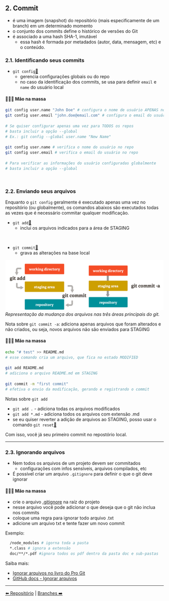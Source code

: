 ## 2. Commit

- é uma imagem (snapshot) do repositório (mais especificamente de um branch) em um determinado momento
- o conjunto dos commits define o histórico de versões do Git
- é associado a uma hash SHA-1, imutável
  - essa hash é formada por metadados (autor, data, mensagem, etc) e o conteúdo.

### 2.1. Identificando seus commits

- `git config`[🔗](https://git-scm.com/docs/git-config/pt_BR)
  - gerencia configurações globais ou do repo
  - no caso da identificação dos commits, se usa para definir `email` e `name` do usuário local

#### 👨🏾‍💻 Mão na massa

```bash
git config user.name "John Doe" # configura o nome de usuário APENAS no repo
git config user.email "john.doe@email.com" # configura o email do usuário APENAS no repo

# Se quiser configurar apenas uma vez para TODOS os repos
# basta incluir a opção --global
# Ex.: git config --global user.name "New Name"

git config user.name # verifica o nome do usuário no repo
git config user.email # verifica o email do usuário no repo

# Para verificar as informações do usuário configuradas globalmente
# basta incluir a opção --global
```

<br/>

### 2.2. Enviando seus arquivos

Enquanto o `git config` geralmente é executado apenas uma vez no repositório (ou globalmente), os comandos abaixos são executados todas as vezes que é necessário commitar qualquer modificação.

- `git add`[🔗](https://git-scm.com/docs/git-add/pt_BR)
  - inclui os arquivos indicados para a área de STAGING

<br/>

- `git commit`[🔗](https://git-scm.com/docs/git-commit/pt_BR)
  - grava as alterações na base local

![Representação da mudança dos arquivos nas três áreas principais do git](./../assets/images/git-concepts-03.png)
_Representação da mudança dos arquivos nas três áreas principais do git._

Nota sobre `git commit -a`: adiciona apenas arquivos que foram alterados e não criados, ou seja, novos arquivos não são enviados para STAGING

#### 👩🏻‍💻 Mão na massa

```bash
echo "# test" >> README.md
# esse comando cria um arquivo, que fica no estado MODIFIED

git add README.md
# adiciona o arquivo README.md em STAGING

git commit -m "first commit"
# efetiva o envio da modificação, gerando e registrando o commit

```

Notas sobre `git add`

- `git add .` - adiciona todas os arquivos modificados
- `git add *.md` - adiciona todos os arquivos com extensão .md
- se eu quiser reverter a adição de arquivos ao STAGING, posso usar o comando `git reset`[🔗](https://git-scm.com/docs/git-reset/pt_BR)

Com isso, você já seu primeiro commit no repostório local.

---

### 2.3. Ignorando arquivos

- Nem todos os arquivos de um projeto devem ser commitados
  - configurações com infos sensíveis, arquivos compilados, etc
- É possível criar um arquivo `.gitignore` para definir o que o git deve ignorar

#### 👩🏽‍💻 Mão na massa

- crie o arquivo [.gitignore](https://git-scm.com/docs/gitignore) na raíz do projeto
- nesse arquivo você pode adicionar o que deseja que o git não inclua nos commits
- coloque uma regra para ignorar todo arquivo .txt
- adicione um arquivo txt e tente fazer um novo commit

Exemplo:

```bash
  /node_modules # igorna toda a pasta
  *.class # ignora a extensão
  doc/**/*.pdf #ignora todos os pdf dentro da pasta doc e sub-pastas
```

Saiba mais:

- [Ignorar arquivos no livro do Pro Git](https://git-scm.com/book/en/v2/Git-Basics-Recording-Changes-to-the-Repository#_ignoring)
- [GitHub docs - Ignorar arquivos](https://docs.github.com/pt/get-started/getting-started-with-git/ignoring-files)

---

[⬅️ Repositório](./git-commands-01.md) | [Branches ➡️](./git-commands-03.md)
